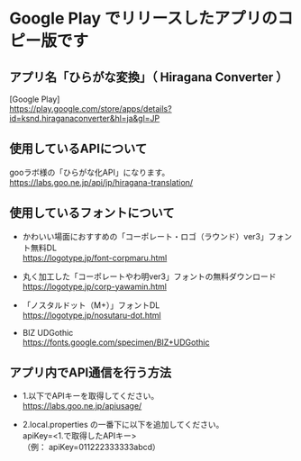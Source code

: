 # Google Play でリリースしたアプリのコピー版です
## アプリ名「ひらがな変換」（ Hiragana Converter ）
[Google Play]  
https://play.google.com/store/apps/details?id=ksnd.hiraganaconverter&hl=ja&gl=JP  

## 使用しているAPIについて
gooラボ様の「ひらがな化API」になります。  
https://labs.goo.ne.jp/api/jp/hiragana-translation/

## 使用しているフォントについて

- かわいい場面におすすめの「コーポレート・ロゴ（ラウンド）ver3」フォント無料DL  
https://logotype.jp/font-corpmaru.html  

- 丸く加工した「コーポレートやわ明ver3」フォントの無料ダウンロード  
https://logotype.jp/corp-yawamin.html  

- 「ノスタルドット（M+）」フォントDL  
https://logotype.jp/nosutaru-dot.html  

- BIZ UDGothic  
https://fonts.google.com/specimen/BIZ+UDGothic  

## アプリ内でAPI通信を行う方法

- 1.以下でAPIキーを取得してください。  
https://labs.goo.ne.jp/apiusage/  

- 2.local.properties の一番下に以下を追加してください。  
apiKey=<1.で取得したAPIキー>  
（例： apiKey=011222333333abcd）
